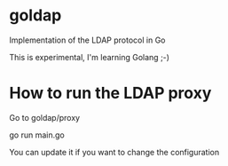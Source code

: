goldap
======

Implementation of the LDAP protocol in Go

This is experimental, I'm learning Golang ;-)


# How to run the LDAP proxy

Go to goldap/proxy

go run main.go

You can update it if you want to change the configuration
